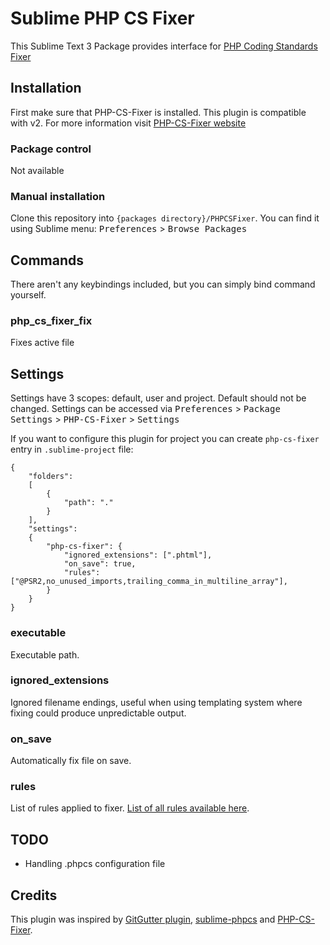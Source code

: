 # Sublime PHP CS Fixer

This Sublime Text 3 Package provides interface for [PHP Coding Standards Fixer](https://github.com/FriendsOfPHP/PHP-CS-Fixer)

## Installation
First make sure that PHP-CS-Fixer is installed. This plugin is compatible with v2. For more information visit [PHP-CS-Fixer website](http://cs.sensiolabs.org)
### Package control
Not available
### Manual installation
Clone this repository into `{packages directory}/PHPCSFixer`.
You can find it using Sublime menu: <kbd>Preferences</kbd> > <kbd>Browse Packages</kbd>

## Commands
There aren't any keybindings included, but you can simply bind command yourself.

### php_cs_fixer_fix
Fixes active file

## Settings

Settings have 3 scopes: default, user and project. Default should not be changed.
Settings can be accessed via <kbd>Preferences</kbd> > <kbd>Package Settings</kbd> > <kbd>PHP-CS-Fixer</kbd> > <kbd>Settings</kbd>

If you want to configure this plugin for project you can create `php-cs-fixer` entry in `.sublime-project` file:
```
{
    "folders":
    [
        {
            "path": "."
        }
    ],
    "settings":
    {
        "php-cs-fixer": {
            "ignored_extensions": [".phtml"],
            "on_save": true,
            "rules": ["@PSR2,no_unused_imports,trailing_comma_in_multiline_array"],
        }
    }
}
```

### executable
Executable path.

### ignored_extensions
Ignored filename endings, useful when using templating system where fixing could produce unpredictable output.

### on_save
Automatically fix file on save.

### rules
List of rules applied to fixer. [List of all rules available here](http://cs.sensiolabs.org/#usage).

## TODO
- Handling .phpcs configuration file

## Credits
This plugin was inspired by [GitGutter plugin](https://github.com/jisaacks/GitGutter), [sublime-phpcs](http://benmatselby.github.io/sublime-phpcs/) and [PHP-CS-Fixer](http://cs.sensiolabs.org).
